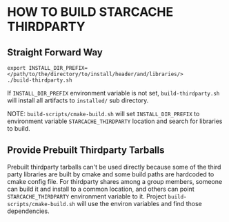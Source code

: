 # HOW TO BUILD STARCACHE THIRDPARTY

## Straight Forward Way

```
export INSTALL_DIR_PREFIX=</path/to/the/directory/to/install/header/and/libraries/>
./build-thirdparty.sh
```

If `INSTALL_DIR_PREFIX` environment variable is not set, `build-thirdparty.sh` will install all artifacts to `installed/` sub directory.

NOTE: `build-scripts/cmake-build.sh` will set `INSTALL_DIR_PREFIX` to environment variable `STARCACHE_THIRDPARTY` location and search for libraries to build.

## Provide Prebuilt Thirdparty Tarballs

Prebuilt thirdparty tarballs can't be used directly because some of the third party libraries are built by cmake and some build paths are hardcoded to cmake config file. For thirdparty shares among a group members, someone can build it and install to a common location, and others can point `STARCACHE_THIRDPARTY` environment variable to it. Project `build-scripts/cmake-build.sh` will use the environ variables and find those dependencies.

